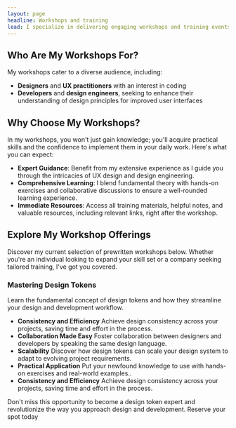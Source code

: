 ```yaml
---
layout: page
headline: Workshops and training
lead: I specialize in delivering engaging workshops and training events that empower both individuals and organizations.
---
```



## Who Are My Workshops For?
My workshops cater to a diverse audience, including:

- **Designers** and **UX practitioners** with an interest in coding
- **Developers** and **design engineers**, seeking to enhance their understanding of design principles for improved user interfaces

## Why Choose My Workshops?
In my workshops, you won't just gain knowledge; you'll acquire practical skills and the confidence to implement them in your daily work. Here's what you can expect:
- **Expert Guidance**: Benefit from my extensive experience as I guide you through the intricacies of UX design and design engineering.
- **Comprehensive Learning**: I blend fundamental theory with hands-on exercises and collaborative discussions to ensure a well-rounded learning experience.
- **Immediate Resources**: Access all training materials, helpful notes, and valuable resources, including relevant links, right after the workshop.

## Explore My Workshop Offerings

Discover my current selection of prewritten workshops below. Whether you're an individual looking to expand your skill set or a company seeking tailored training, I've got you covered.

### Mastering Design Tokens

Learn the fundamental concept of design tokens and how they streamline your design and development workflow.

- **Consistency and Efficiency** Achieve design consistency across your projects, saving time and effort in the process.
- **Collaboration Made Easy** Foster collaboration between designers and developers by speaking the same design language.
- **Scalability** Discover how design tokens can scale your design system to adapt to evolving project requirements.
- **Practical Application** Put your newfound knowledge to use with hands-on exercises and real-world examples..
- **Consistency and Efficiency** Achieve design consistency across your projects, saving time and effort in the process.
  
Don't miss this opportunity to become a design token expert and revolutionize the way you approach design and development. Reserve your spot today

